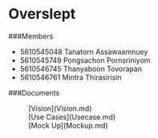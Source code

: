 # Overslept

###Members
- 5610545048 Tanatorn Assawaamnuey
- 5610545749 Pongsachon Pornsriniyom  
- 5610546745 Thanyaboon Tovorapan  
- 5610546761 Mintra Thirasirisin

###Documents
<dd> [Vision](Vision.md) </dd> 
<dd> [Use Cases](Usecase.md) </dd> 
<dd> [Mock Up](Mockup.md) </dd>
